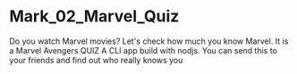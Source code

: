 # Mark_02_Marvel_Quiz
Do you watch Marvel movies?  Let's check how much you know Marvel. It is a Marvel Avengers QUIZ
A CLI app build with nodjs. You can send this to your friends and find out who really knows you

